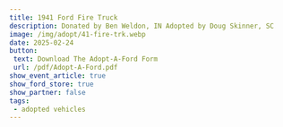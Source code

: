 ```yaml
---
title: 1941 Ford Fire Truck
description: Donated by Ben Weldon, IN Adopted by Doug Skinner, SC
image: /img/adopt/41-fire-trk.webp
date: 2025-02-24
button: 
 text: Download The Adopt-A-Ford Form
 url: /pdf/Adopt-A-Ford.pdf
show_event_article: true
show_ford_store: true
show_partner: false
tags: 
 - adopted vehicles
---
```


